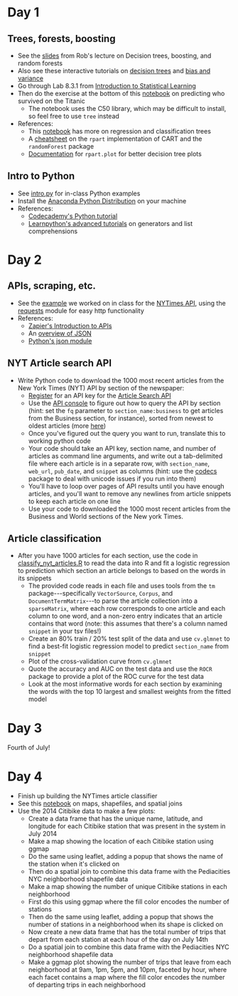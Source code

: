 # Day 1

## Trees, forests, boosting
  * See the [slides](tree-boost-forest.pdf) from Rob's lecture on Decision trees, boosting, and random forests
  * Also see these interactive tutorials on [decision trees](http://www.r2d3.us/visual-intro-to-machine-learning-part-1/) and [bias and variance](http://www.r2d3.us/visual-intro-to-machine-learning-part-2/)
  * Go through Lab 8.3.1 from [Introduction to Statistical Learning](http://www-bcf.usc.edu/~gareth/ISL/index.html)
  * Then do the exercise at the bottom of this [notebook](https://rpubs.com/dvorakt/248300) on predicting who survived on the Titanic
    * The notebook uses the C50 library, which may be difficult to install, so feel free to use `tree` instead <!-- or rpart -->
  * References:
    * This [notebook](https://rpubs.com/ryankelly/dtrees) has more on regression and classification trees
	* A [cheatsheet](https://www.statmethods.net/advstats/cart.html) on the `rpart` implementation of CART and the `randomForest` package
	* [Documentation](http://www.milbo.org/rpart-plot/prp.pdf) for `rpart.plot` for better decision tree plots
<!--    * Try [rpart.plot](https://stackoverflow.com/a/48881163/76259) as an alternative to the native `plot()` function for trees -->

## Intro to Python
  * See [intro.py](intro.py) for in-class Python examples
  * Install the [Anaconda Python Distribution](https://docs.anaconda.com/anaconda/install/windows) on your machine
  * References:
    * [Codecademy's Python tutorial](https://www.codecademy.com/learn/python)
    * [Learnpython's advanced tutorials](http://www.learnpython.org) on generators and list comprehensions

# Day 2

## APIs, scraping, etc.
  * See the [example](nyt_api.py) we worked on in class for the [NYTimes API](https://developer.nytimes.com/), using the [requests](http://docs.python-requests.org/en/master/user/quickstart/) module for easy http functionality
  * References:
    * [Zapier's Introduction to APIs](https://zapier.com/learn/apis/) 
    * An [overview of JSON](http://code.tutsplus.com/tutorials/understanding-json--active-8817)
    * [Python's json module](http://pymotw.com/2/json/)
  <!-- * Complete [Codecademy's API tutorial](https://www.codecademy.com/courses/50e5bc94ce7f5e4945001d31/) -->

## NYT Article search API
  * Write Python code to download the 1000 most recent articles from the New York Times (NYT) API by section of the newspaper:
      * [Register](https://developer.nytimes.com/signup) for an API key for the [Article Search API](https://developer.nytimes.com/article_search_v2.json)
      * Use the [API console](https://developer.nytimes.com/article_search_v2.json#/Console/GET/articlesearch.json) to figure out how to query the API by section (hint: set the ``fq`` parameter to ``section_name:business`` to get articles from the Business section, for instance), sorted from newest to oldest articles (more [here](https://developer.nytimes.com/article_search_v2.json#/README))
      * Once you've figured out the query you want to run, translate this to working python code
      * Your code should take an API key, section name, and number of articles as command line arguments, and write out a tab-delimited file where each article is in a separate row, with ``section_name``, ``web_url``, ``pub_date``, and ``snippet`` as columns (hint: use the [codecs](https://pymotw.com/2/codecs/#working-with-files) package to deal with unicode issues if you run into them)
      * You'll have to loop over pages of API results until you have enough articles, and you'll want to remove any newlines from article snippets to keep each article on one line
      * Use your code to downloaded the 1000 most recent articles from the Business and World sections of the New york Times.

## Article classification

* After you have 1000 articles for each section, use the code in [classify_nyt_articles.R](classify_nyt_articles.R) to read the data into R and fit a logistic regression to prediction which section an article belongs to based on the words in its snippets
    * The provided code reads in each file and uses tools from the ``tm`` package---specifically ``VectorSource``, ``Corpus``, and ``DocumentTermMatrix``---to parse the article collection into a ``sparseMatrix``, where each row corresponds to one article and each column to one word, and a non-zero entry indicates that an article contains that word (note: this assumes that there's a column named ``snippet`` in your tsv files!)
    * Create an 80% train / 20% test split of the data and use ``cv.glmnet`` to find a best-fit logistic regression model to predict ``section_name`` from ``snippet``
    * Plot of the cross-validation curve from ``cv.glmnet``
    * Quote the accuracy and AUC on the test data and use the ``ROCR`` package to provide a plot of the ROC curve for the test data
    * Look at the most informative words for each section by examining the words with the top 10 largest and smallest weights from the fitted model

# Day 3

Fourth of July!

# Day 4
  * Finish up building the NYTimes article classifier
  * See this [notebook](https://rpubs.com/jhofman/nycmaps) on maps, shapefiles, and spatial joins
  * Use the 2014 Citibike data to make a few plots:
    * Create a data frame that has the unique name, latitude, and longitude for each Citibike station that was present in the system in July 2014
    * Make a map showing the location of each Citibike station using ggmap
    * Do the same using leaflet, adding a popup that shows the name of the station when it's clicked on
    * Then do a spatial join to combine this data frame with the Pediacities NYC neighborhood shapefile data
    * Make a map showing the number of unique Citibike stations in each neighborhood
    * First do this using ggmap where the fill color encodes the number of stations
    * Then do the same using leaflet, adding a popup that shows the number of stations in a neighborhood when its shape is clicked on
	* Now create a new data frame that has the total number of trips that depart from each station at each hour of the day on July 14th
	* Do a spatial join to combine this data frame with the Pediacities NYC neighborhood shapefile data
	* Make a ggmap plot showing the number of trips that leave from each neighborhood at 9am, 1pm, 5pm, and 10pm, faceted by hour, where each facet contains a map where the fill color encodes the number of departing trips in each neighborhood

  
<!--

  * We had a guest lecture from [Hal Daume]() on natural language processing
    * Slides on [word sense disambiguation](http://www.cs.umd.edu/class/fall2016/cmsc723/slides/slides_05.pdf), [expectation maximization](http://www.cs.umd.edu/class/fall2016/cmsc723/slides/slides_06.pdf), and [word alignment](http://www.cs.umd.edu/class/fall2016/cmsc723/slides/slides_18.pdf)
    * The [Yarowsky algorithm](https://en.wikipedia.org/wiki/Yarowsky_algorithm) for word sense disambiguation 
    * [A statistical approach to machine translation](http://dl.acm.org/citation.cfm?id=92860)
    * See these interactive demos on [k-means](https://www.naftaliharris.com/blog/visualizing-k-means-clustering/) and [mixture models](http://davpinto.com/ml-simulations/#gaussian-mixture-density)
-->
